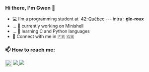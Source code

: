 ### Hi there, I'm Gwen 👋

- 💻 I’m a programming student at &nbsp;<a target="_blank" href="https://42quebec.com/">42-Québec</a> --- intra : <b>gle-roux</b>
- ... 🔭 currently working on Minishell
- ... 🌱 learning C and Python languages
- 💬 Connect with me in 🇫🇷 🇬🇧

### 📫 How to reach me:   
<a href="https://discordapp.com/users/692156635644428348">
  <img align="left" alt="Laouede's Discord" width="22px" src="https://raw.githubusercontent.com/peterthehan/peterthehan/master/assets/discord.svg" />
</a>
<a href="mailto:gwenola.leroux@@gmail.com?"><img src="https://img.shields.io/badge/gmail-%23DD0031.svg?&style=for-the-badge&logo=gmail&logoColor=white"/>
</a>
<a href="linkedin.com/in/gwenola-leroux"><img src="https://img.shields.io/badge/LinkedIn-0077B5?style=for-the-badge&logo=linkedin&logoColor=white"/>
</a>
</br>

